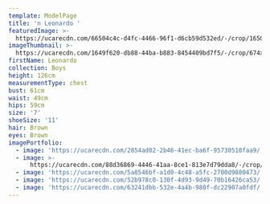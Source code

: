 ```yaml
---
template: ModelPage
title: 'n Leonardo '
featuredImage: >-
  https://ucarecdn.com/66504c4c-d4fc-4466-96f1-d6cb59d532ed/-/crop/1650x919/0,18/-/preview/
imageThumbnail: >-
  https://ucarecdn.com/1649f620-db88-44ba-b883-8454409bd7f5/-/crop/674x764/616,0/-/preview/
firstName: Leonardo
collection: Boys
height: 126cm
measurementType: chest
bust: 61cm
waist: 49cm
hips: 59cm
size: '7'
shoeSize: '11'
hair: Brown
eyes: Brown
imagePortfolio:
  - image: 'https://ucarecdn.com/2854ad02-2b46-41ec-ba6f-95730510faa9/'
  - image: >-
      https://ucarecdn.com/88d36869-4446-41aa-8ce1-813e7d79dda8/-/crop/959x1100/691,0/-/preview/
  - image: 'https://ucarecdn.com/5a8546bf-a1d0-4c48-a5fc-2700d9880473/'
  - image: 'https://ucarecdn.com/52b978c0-130f-4d93-9d49-70b16426ca53/'
  - image: 'https://ucarecdn.com/63241dbb-532e-4a4b-980f-dc22907a0fdf/'
---
```


